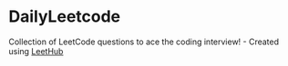 # DailyLeetcode
Collection of LeetCode questions to ace the coding interview! - Created using [LeetHub](https://github.com/QasimWani/LeetHub)
